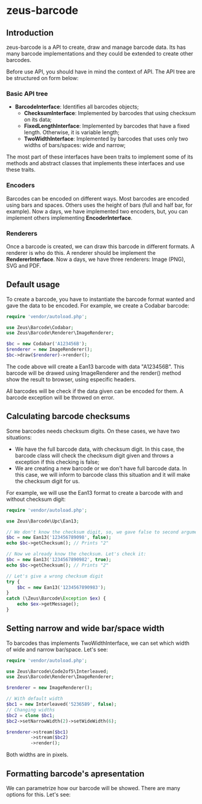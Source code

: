 # zeus-barcode

## Introduction
zeus-barcode is a API to create, draw and manage barcode data. Its has many barcode implementations and they could be extended to create
other barcodes.

Before use API, you should have in mind the context of API. The API tree are be structured on form below:

### Basic API tree
- **BarcodeInterface**: Identifies all barcodes objects;
  - **ChecksumInterface**: Implemented by barcodes that using checksum on its data;
  - **FixedLengthInterface**: Implemented by barcodes that have a fixed length. Otherwise, it is variable length;
  - **TwoWidthInterface**: Implemented by barcodes that uses only two widths of bars/spaces: wide and narrow;
  
The most part of these interfaces have been traits to implement some of its methods and abstract classes that implements these interfaces
and use these traits.

### Encoders
Barcodes can be encoded on different ways. Most barcodes are encoded using bars and spaces. Others uses the height of bars
(full and half bar, for example). Now a days, we have implemented two encoders, but, you can implement others implementing **EncoderInterface**.

### Renderers
Once a barcode is created, we can draw this barcode in different formats. A renderer is who do this. A renderer should be implement
the **RendererInterface**. Now a days, we have three renderers: Image (PNG), SVG and PDF.

## Default usage
To create a barcode, you have to instantiate the barcode format wanted and gave the data to be encoded. For example, we create a Codabar
barcode:

```php
require 'vendor/autoload.php';

use Zeus\Barcode\Codabar;
use Zeus\Barcode\Renderer\ImageRenderer;

$bc = new Codabar('A123456B');
$renderer = new ImageRenderer();
$bc->draw($renderer)->render();
```

The code above will create a Ean13 barcode with data "A123456B". This barcode will be drawed using ImageRenderer and the
render() method show the result to browser, using especific headers.

All barcodes will be check if the data given can be encoded for them. A barcode exception will be throwed on error.

## Calculating barcode checksums
Some barcodes needs checksum digits. On these cases, we have two situations:
- We have the full barcode data, with checksum digit. In this case, the barcode class will check the checksum digit given and throws a exception if this checking is false;
- We are creating a new barcode or we don't have full barcode data. In this case, we will inform to barcode class this situation and it will make the checksum digit for us.

For example, we will use the Ean13 format to create a barcode with and without checksum digit:
```php
require 'vendor/autoload.php';

use Zeus\Barcode\Upc\Ean13;

// We don't know the checksum digit, so, we gave false to second argument
$bc = new Ean13('123456789098', false);
echo $bc->getChecksum(); // Prints "2"

// Now we already know the checksum. Let's check it:
$bc = new Ean13('1234567890982', true);
echo $bc->getChecksum(); // Prints "2"

// Let's give a wrong checksum digit
try {
    $bc = new Ean13('1234567890983');
}
catch (\Zeus\Barcode\Exception $ex) {
    echo $ex->getMessage();
}
```

## Setting narrow and wide bar/space width
To barcodes thas implements TwoWidthInterface, we can set which width of wide and narrow bar/space. Let's see:

```php
require 'vendor/autoload.php';

use Zeus\Barcode\Code2of5\Interleaved;
use Zeus\Barcode\Renderer\ImageRenderer;

$renderer = new ImageRenderer();

// With default width
$bc1 = new Interleaved('5236589', false);
// Changing widths
$bc2 = clone $bc1;
$bc2->setNarrowWidth(2)->setWideWidth(6);

$renderer->stream($bc1)
         ->stream($bc2)
         ->render();
```

Both widths are in pixels.

## Formatting barcode's apresentation
We can parametrize how our barcode will be showed. There are many options for this. Let's see:
